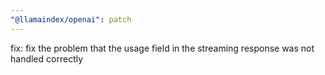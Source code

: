 ```yaml
---
"@llamaindex/openai": patch
---
```


fix: fix the problem that the usage field in the streaming response was not handled correctly
